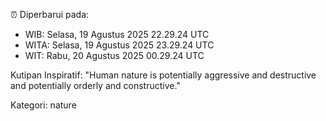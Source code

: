 ⏰ Diperbarui pada:
- WIB: Selasa, 19 Agustus 2025 22.29.24 UTC
- WITA: Selasa, 19 Agustus 2025 23.29.24 UTC
- WIT: Rabu, 20 Agustus 2025 00.29.24 UTC

Kutipan Inspiratif:
"Human nature is potentially aggressive and destructive and potentially orderly and constructive."


Kategori: nature

